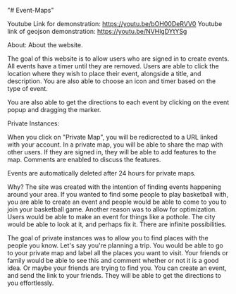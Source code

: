 "# Event-Maps" 


Youtube Link for demonstration: https://youtu.be/bOH00DeRVV0
Youtube link of geojson demonstration: https://youtu.be/NVHlgDYtYSg


About:
About the website.

The goal of this website is to allow users who are signed in to create events. All events have a timer until they are removed. Users are able to click the location where they wish to place their event, alongside a title, and description. You are also able to choose an icon and timer based on the type of event.


You are also able to get the directions to each event by clicking on the event popup and dragging the marker.

Private Instances:

When you click on "Private Map", you will be redicrected to a URL linked with your account. In a private map, you will be able to share the map with other users. If they are signed in, they will be able to add features to the map. Comments are enabled to discuss the features.

Events are automatically deleted after 24 hours for private maps.

Why?
The site was created with the intention of finding events happening around your area. If you wanted to find some people to play basketball with, you are able to create an event and people would be able to come to you to join your basketball game. Another reason was to allow for optimization. Users would be able to make an event for things like a pothole. The city would be able to look at it, and perhaps fix it. There are infinite possibilities.

The goal of private instances was to allow you to find places with the people you know. Let's say you're planning a trip. You would be able to go to your private map and label all the places you want to visit. Your friends or family would be able to see this and comment whether or not it is a good idea. Or maybe your friends are trying to find you. You can create an event, and send the link to your friends. They will be able to get the directions to you effortlessly.